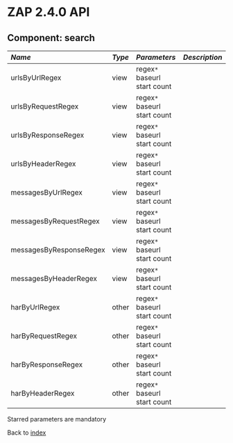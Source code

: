 # ZAP 2.4.0 API
## Component: search
| _Name_ | _Type_ | _Parameters_ | _Description_ |
|:-------|:-------|:-------------|:--------------|
| urlsByUrlRegex| view   | regex`*` baseurl start count  |               |
| urlsByRequestRegex| view   | regex`*` baseurl start count  |               |
| urlsByResponseRegex| view   | regex`*` baseurl start count  |               |
| urlsByHeaderRegex| view   | regex`*` baseurl start count  |               |
| messagesByUrlRegex| view   | regex`*` baseurl start count  |               |
| messagesByRequestRegex| view   | regex`*` baseurl start count  |               |
| messagesByResponseRegex| view   | regex`*` baseurl start count  |               |
| messagesByHeaderRegex| view   | regex`*` baseurl start count  |               |
| harByUrlRegex| other  | regex`*` baseurl start count  |               |
| harByRequestRegex| other  | regex`*` baseurl start count  |               |
| harByResponseRegex| other  | regex`*` baseurl start count  |               |
| harByHeaderRegex| other  | regex`*` baseurl start count  |               |

Starred parameters are mandatory

Back to [index](ApiGen_Index)
